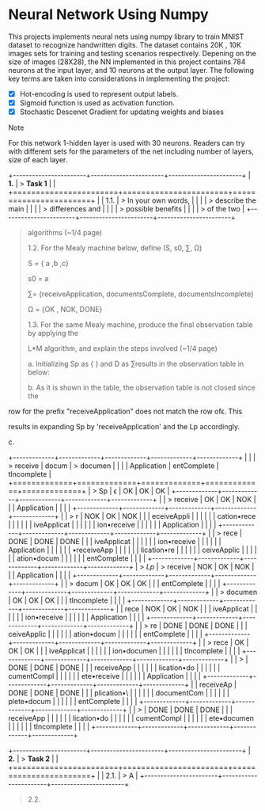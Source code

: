 # Neural Network Using Numpy

This projects implements neural nets using numpy library to train MNIST dataset to recognize handwritten digits. The dataset contains 20K , 10K images sets for training and testing scenarios respectively.
Depening on the size of images (28X28), the NN implemented in this project contains 784 neurons at the input layer, and 10 neurons at the output layer. The following key terms are taken into considerations in implementing the project:
  - [x] Hot-encoding is used to represent output labels.
  - [x] Sigmoid function is used as activation function.
  - [x] Stochastic Descenet Gradient for updating weights and biases

> [!NOTE]
> For this network 1-hidden layer is used with 30 neurons. Readers can try with different sets for the parameters of the net including number of layers, size of each layer.


+-----------------------+-----------------------+-----------------------+
| **1.**                | > **Task 1**          |                       |
+=======================+=======================+=======================+
|                       | 1.1.                  | > In your own words,  |
|                       |                       | > describe the main   |
|                       |                       | > differences and     |
|                       |                       | > possible benefits   |
|                       |                       | > of the two          |
+-----------------------+-----------------------+-----------------------+

> algorithms (\~1/4 page)
>
> 1.2. For the Mealy machine below, define (S, s0, ∑, Ω)
>
> S = { a ,b ,c}
>
> s0 = a
>
> ∑= {receiveApplication, documentsComplete, documentsIncomplete}
>
> Ω = {OK , NOK, DONE}
>
> 1.3. For the same Mealy machine, produce the final observation table
> by applying the
>
> L\*M algorithm, and explain the steps involved (\~1/4 page)
>
> a\. Initializing Sp as { } and D as ∑results in the observation table
> in below:
>
> b\. As it is shown in the table, the observation table is not closed
> since the

row for the prefix "receiveApplication" does not match the row ofϵ. This

results in expanding Sp by 'receiveApplication' and the Lp accordingly.

c\.

+-------------+-------------+-------------+-------------+-------------+
|             |             | > receive   | docum       | > documen   |
|             |             | Application | entComplete | tIncomplete |
+=============+=============+=============+=============+=============+
| > Sp        | ϵ           | OK          | OK          | OK          |
+-------------+-------------+-------------+-------------+-------------+
|             | > receive   | OK          | OK          | NOK         |
|             | Application |             |             |             |
+-------------+-------------+-------------+-------------+-------------+
|             | > r         | NOK         | OK          | NOK         |
|             | eceiveAppli |             |             |             |
|             | cation•rece |             |             |             |
|             | iveApplicat |             |             |             |
|             | ion•receive |             |             |             |
|             | Application |             |             |             |
+-------------+-------------+-------------+-------------+-------------+
|             | > rece      | DONE        | DONE        | DONE        |
|             | iveApplicat |             |             |             |
|             | ion•receive |             |             |             |
|             | Application |             |             |             |
|             | •receiveApp |             |             |             |
|             | lication•re |             |             |             |
|             | ceiveApplic |             |             |             |
|             | ation•docum |             |             |             |
|             | entComplete |             |             |             |
+-------------+-------------+-------------+-------------+-------------+
| > *Lp*      | > receive   | NOK         | OK          | NOK         |
|             | Application |             |             |             |
+-------------+-------------+-------------+-------------+-------------+
|             | > docum     | OK          | OK          | OK          |
|             | entComplete |             |             |             |
+-------------+-------------+-------------+-------------+-------------+
|             | > documen   | OK          | OK          | OK          |
|             | tIncomplete |             |             |             |
+-------------+-------------+-------------+-------------+-------------+
|             | rece        | NOK         | OK          | NOK         |
|             | iveApplicat |             |             |             |
|             | ion•receive |             |             |             |
|             | Application |             |             |             |
+-------------+-------------+-------------+-------------+-------------+
|             | > re        | DONE        | DONE        | DONE        |
|             | ceiveApplic |             |             |             |
|             | ation•docum |             |             |             |
|             | entComplete |             |             |             |
+-------------+-------------+-------------+-------------+-------------+
|             | > rece      | OK          | OK          | OK          |
|             | iveApplicat |             |             |             |
|             | ion•documen |             |             |             |
|             | tIncomplete |             |             |             |
+-------------+-------------+-------------+-------------+-------------+
|             | >           | DONE        | DONE        | DONE        |
|             |  receiveApp |             |             |             |
|             | lication•do |             |             |             |
|             | cumentCompl |             |             |             |
|             | ete•receive |             |             |             |
|             | Application |             |             |             |
+-------------+-------------+-------------+-------------+-------------+
|             | receiveAp   | DONE        | DONE        | DONE        |
|             | plication•\ |             |             |             |
|             | documentCom |             |             |             |
|             | plete•docum |             |             |             |
|             | entComplete |             |             |             |
+-------------+-------------+-------------+-------------+-------------+
|             | >           | DONE        | DONE        | DONE        |
|             |  receiveApp |             |             |             |
|             | lication•do |             |             |             |
|             | cumentCompl |             |             |             |
|             | ete•documen |             |             |             |
|             | tIncomplete |             |             |             |
+-------------+-------------+-------------+-------------+-------------+

+-----------------------+-----------------------+-----------------------+
| **2.**                | > **Task 2**          |                       |
+=======================+=======================+=======================+
|                       | 2.1.                  | > A                   |
+-----------------------+-----------------------+-----------------------+

> 2.2.
